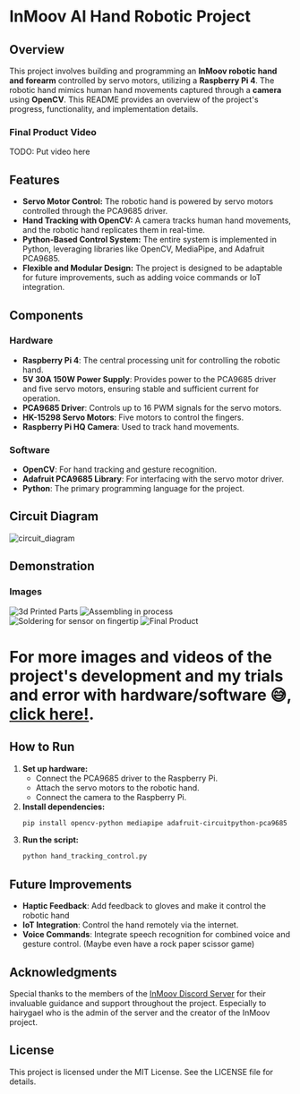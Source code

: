 # InMoov AI Hand Robotic Project

## Overview

This project involves building and programming an **InMoov robotic hand and forearm** controlled by servo motors, utilizing a **Raspberry Pi 4**. The robotic hand mimics human hand movements captured through a **camera** using **OpenCV**. This README provides an overview of the project's progress, functionality, and implementation details.

### Final Product Video

TODO: Put video here

## Features

- **Servo Motor Control:** The robotic hand is powered by servo motors controlled through the PCA9685 driver.
- **Hand Tracking with OpenCV:** A camera tracks human hand movements, and the robotic hand replicates them in real-time.
- **Python-Based Control System:** The entire system is implemented in Python, leveraging libraries like OpenCV, MediaPipe, and Adafruit PCA9685.
- **Flexible and Modular Design:** The project is designed to be adaptable for future improvements, such as adding voice commands or IoT integration.

## Components

### Hardware

- **Raspberry Pi 4**: The central processing unit for controlling the robotic hand.
- **5V 30A 150W Power Supply**: Provides power to the PCA9685 driver and five servo motors, ensuring stable and sufficient current for operation.
- **PCA9685 Driver**: Controls up to 16 PWM signals for the servo motors.
- **HK-15298 Servo Motors**: Five motors to control the fingers.
- **Raspberry Pi HQ Camera**: Used to track hand movements.

### Software

- **OpenCV**: For hand tracking and gesture recognition.
- **Adafruit PCA9685 Library**: For interfacing with the servo motor driver.
- **Python**: The primary programming language for the project.

## Circuit Diagram

![circuit_diagram](images/circuit_diagram.jpg)

## Demonstration

### Images

![3d Printed Parts](images/image1.jpg)
![Assembling in process](images/image2.jpg)
![Soldering for sensor on fingertip](images/image3.jpg)
![Final Product](images/image4.jpg)

# For more images and videos of the project's development and my trials and error with hardware/software :sweat_smile:, [click here!](images/README.md).

## How to Run

1. **Set up hardware:**
   - Connect the PCA9685 driver to the Raspberry Pi.
   - Attach the servo motors to the robotic hand.
   - Connect the camera to the Raspberry Pi.
2. **Install dependencies:**
   ```bash
   pip install opencv-python mediapipe adafruit-circuitpython-pca9685
   ```
3. **Run the script:**
   ```bash
   python hand_tracking_control.py
   ```

## Future Improvements

- **Haptic Feedback**: Add feedback to gloves and make it control the robotic hand
- **IoT Integration**: Control the hand remotely via the internet.
- **Voice Commands**: Integrate speech recognition for combined voice and gesture control. (Maybe even have a rock paper scissor game)

## Acknowledgments

Special thanks to the members of the [InMoov Discord Server](https://discord.gg/FKJ6GSEwHr) for their invaluable guidance and support throughout the project. Especially to hairygael who is the admin of the server and the creator of the InMoov project.

## License

This project is licensed under the MIT License. See the LICENSE file for details.